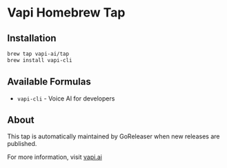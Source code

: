# Vapi Homebrew Tap

## Installation

```bash
brew tap vapi-ai/tap
brew install vapi-cli
```

## Available Formulas

- `vapi-cli` - Voice AI for developers

## About

This tap is automatically maintained by GoReleaser when new releases are published.

For more information, visit [vapi.ai](https://vapi.ai)
